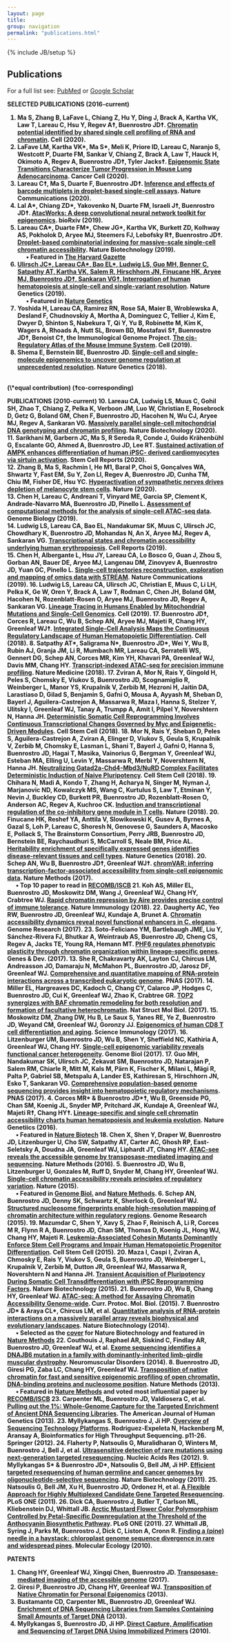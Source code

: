 ```yaml
---
layout: page
title: 
group: navigation
permalink: "publications.html"
---
```

{% include JB/setup %}

<script type='text/javascript' src='https://d1bxh8uas1mnw7.cloudfront.net/assets/embed.js'></script>

Publications
------------------------

For a full list see: <a href="http://www.ncbi.nlm.nih.gov/pubmed?term=%22Buenrostro%20J%22%5BAuthor%5D%20OR%20%22Buenrostro%20JD%22%5BAuthor%5D" target="_blank">PubMed</a> or <a href="https://scholar.google.com/citations?user=M9sejPIAAAAJ&hl=en" target="_blank">Google Scholar</a>

<b> SELECTED PUBLICATIONS (2016-current)
1. Ma S, Zhang B, LaFave L, Chiang Z, Hu Y, Ding J, Brack A, Kartha VK, Law T, Lareau C, Hsu Y, Regev A☨, Buenrostro JD☨.  <a href="https://www.sciencedirect.com/science/article/abs/pii/S0092867420312538" target="_blank">Chromatin potential identified by shared single cell profiling of RNA and chromatin</a>. Cell (2020).<br>
2. LaFave LM, Kartha VK\*, Ma S\*, Meli K, Priore ID, Lareau C, Naranjo S, Westcott P, Duarte FM, Sankar V, Chiang Z, Brack A, Law T, Hauck H, Okimoto A, Regev A, Buenrostro JD☨, Tyler Jacks☨. <a href="https://www.cell.com/cancer-cell/fulltext/S1535-6108(20)30310-X" target="_blank">Epigenomic State Transitions Characterize Tumor Progression in Mouse Lung Adenocarcinoma</a>. Cancer Cell (2020).<br>
3. Lareau C☨, Ma S, Duarte F, Buenrostro JD☨.  <a href="https://www.nature.com/articles/s41467-020-14667-5" target="_blank">Inference and effects of barcode multiplets in droplet-based single-cell assays</a>. Nature Communications (2020).<br>
4. Lal A\*, Chiang ZD\*, Yakovenko N, Duarte FM, Israeli J☨, Buenrostro JD☨.  <a href="https://www.biorxiv.org/content/10.1101/829481v1" target="_blank">AtacWorks: A deep convolutional neural network toolkit for epigenomics</a>. bioRxiv (2019).<br>
5. Lareau CA\*, Duarte FM\*, Chew JG\*, Kartha VK, Burkett ZD, Kolhway AS, Pokholok D, Aryee MJ, Steemers FJ, Lebofsky R☨, Buenrostro JD☨. <a href="https://www.nature.com/articles/s41587-019-0147-6" target="_blank">Droplet-based combinatorial indexing for massive-scale single-cell chromatin accessibility</a>. Nature Biotechnology (2019).<br>
&nbsp;&nbsp;&nbsp;&nbsp;&nbsp;&nbsp;•  Featured in <a href="https://news.harvard.edu/gazette/story/2019/06/new-atac-seq-method-from-harvard-accelerates-single-cell-research/" target="_blank"> The Harvard Gazette </a> <a href="https://www.nature.com/nbt/journal/v34/n11/full/nbt.3724.html" target="_blank">
6. Ulirsch JC\*, Lareau CA\*, Bao EL\*, Ludwig LS, Guo MH, Benner C, Satpathy AT, Kartha VK, Salem R, Hirschhorn JN, Finucane HK, Aryee MJ, Buenrostro JD☨, Sankaran VG☨. <a href="https://www.nature.com/articles/s41588-019-0362-6" target="_blank">Interrogation of human hematopoiesis at single-cell and single-variant resolution</a>. Nature Genetics (2019).<br>
&nbsp;&nbsp;&nbsp;&nbsp;&nbsp;&nbsp;•  Featured in <a href="https://www.nature.com/articles/s41588-019-0386-y" target="_blank"> Nature Genetics </a> 
7. Yoshida H, Lareau CA, Ramirez RN, Rose SA, Maier B, Wroblewska A, Desland F, Chudnovskiy A, Mortha A, Dominguez C, Tellier J, Kim E, Dwyer D, Shinton S, Nabekura T, Qi Y, Yu B, Robinette M, Kim K, Wagers A, Rhoads A, Nutt SL, Brown BD, Mostafavi S☨, Buenrostro JD☨, Benoist C☨, the Immunological Genome Project. <a href="https://www.cell.com/cell/fulltext/S0092-8674(18)31650-7" target="_blank">The cis-Regulatory Atlas of the Mouse Immune System</a>. Cell (2019).
8. Shema E, Bernstein BE, Buenrostro JD. <a href="https://www.nature.com/articles/s41588-018-0290-x" target="_blank">Single-cell and single-molecule epigenomics to uncover genome regulation at unprecedented resolution</a>. Nature Genetics (2018).
<br>
(\*equal contribution) (☨co-corresponding)<br>

<b>PUBLICATIONS (2010-current)
10. Lareau CA, Ludwig LS, Muus C, Gohil SH, Zhao T, Chiang Z, Pelka K, Verboon JM, Luo W, Christian E, Rosebrock D, Getz G, Boland GM, Chen F, Buenrostro JD, Hacohen N, Wu CJ, Aryee MJ, Regev A, Sankaran VG. <a href="https://www.nature.com/articles/s41587-020-0645-6" target="_blank">Massively parallel single-cell mitochondrial DNA genotyping and chromatin profiling</a>. Nature Biotechnology (2020).<br>
11. Sarikhani M, Garbern JC, Ma S, R Sereda R, Conde J, Guido Krähenbühl G, Escalante GO, Ahmed A, Buenrostro JD, Lee RT. <a href="https://www.sciencedirect.com/science/article/pii/S2213671120302332" target="_blank">Sustained activation of AMPK enhances differentiation of human iPSC- derived cardiomyocytes via sirtuin activation</a>. Stem Cell Reports (2020).<br>
12. Zhang B, Ma S, Rachmin I, He M1, Baral P, Choi S, Gonçalves WA, Shwartz Y, Fast EM, Su Y, Zon LI, Regev A, Buenrostro JD, Cunha TM, Chiu IM, Fisher DE, Hsu YC. <a href="https://www.nature.com/articles/s41586-020-1935-3?elqTrackId=4ef043f17a1c4135bd5b73f173da1eee" target="_blank">Hyperactivation of sympathetic nerves drives depletion of melanocyte stem cells</a>. Nature (2020).<br>
13. Chen H, Lareau C, Andreani T, Vinyard ME, Garcia SP, Clement K, Andrade-Navarro MA, Buenrostro JD, Pinello L. <a href="https://genomebiology.biomedcentral.com/articles/10.1186/s13059-019-1854-5" target="_blank">Assessment of computational methods for the analysis of single-cell ATAC-seq data</a>. Genome Biology (2019).<br>
14. Ludwig LS, Lareau CA, Bao EL, Nandakumar SK, Muus C, Ulirsch JC, Chowdhary K, Buenrostro JD, Mohandas N, An X, Aryee MJ, Regev A, Sankaran VG. <a href="https://www.sciencedirect.com/science/article/pii/S2211124719306667" target="_blank">Transcriptional states and chromatin accessibility underlying human erythropoiesis</a>. Cell Reports (2019).<br>
15. Chen H, Albergante L, Hsu JY, Lareau CA, Lo Bosco G, Guan J, Zhou S, Gorban AN, Bauer DE, Aryee MJ, Langenau DM, Zinovyev A, Buenrostro JD, Yuan GC, Pinello L. <a href="https://www.nature.com/articles/s41467-019-09670-4" target="_blank">Single-cell trajectories reconstruction, exploration and mapping of omics data with STREAM</a>. Nature Communications (2019).
16. Ludwig LS, Lareau CA, Ulirsch JC, Christian E, Muus C, Li LH, Pelka K, Ge W, Oren Y, Brack A, Law T, Rodman C, Chen JH, Boland GM, Hacohen N, Rozenblatt-Rosen O, Aryee MJ, Buenrostro JD, Regev A, Sankaran VG. <a href="https://www.sciencedirect.com/science/article/pii/S0092867419300558" target="_blank">Lineage Tracing in Humans Enabled by Mitochondrial Mutations and Single-Cell Genomics</a>. Cell (2019).
17. Buenrostro JD☨, Corces R, Lareau C, Wu B, Schep AN, Aryee MJ, Majeti R, Chang HY, Greenleaf WJ☨. <a href="https://www.cell.com/cell/abstract/S0092-8674(18)30446-X" target="_blank">Integrated Single-Cell Analysis Maps the Continuous Regulatory Landscape of Human Hematopoietic Differentiation</a>. Cell (2018).
8. Satpathy AT\*, Saligrama N\*, Buenrostro JD\*, Wei Y, Wu B, Rubin AJ, Granja JM, Li R, Mumbach MR, Lareau CA, Serratelli WS, Gennert DG, Schep AN, Corces MR, Kim YH, Khavari PA, Greenleaf WJ, Davis MM, Chang HY. <a href="https://www.nature.com/articles/s41591-018-0008-8" target="_blank">Transcript-indexed ATAC-seq for precision immune profiling</a>. Nature Medicine (2018).
17. Zviran A, Mor N, Rais Y, Gingold H, Peles S, Chomsky E, Viukov S, Buenrostro JD, Scognamiglio R, Weinberger L, Manor YS, Krupalnik V, Zerbib M, Hezroni H, Jaitin DA, Larastiaso D, Gilad S, Benjamin S, Gafni O, Mousa A, Ayyash M, Sheban D, Bayerl J, Aguilera-Castrejon A, Massarwa R, Maza I, Hanna S, Stelzer Y, Ulitsky I, Greenleaf WJ, Tanay A, Trumpp A, Amit I, Pilpel Y, Novershtern N, Hanna JH. <a href="https://www.sciencedirect.com/science/article/pii/S1934590918305502" target="_blank">Deterministic Somatic Cell Reprogramming Involves Continuous Transcriptional Changes Governed by Myc and Epigenetic-Driven Modules</a>. Cell Stem Cell (2018).
18. Mor N, Rais Y, Sheban D, Peles S, Aguilera-Castrejon A, Zviran A, Elinger D, Viukov S, Geula S, Krupalnik V, Zerbib M, Chomsky E, Lasman L, Shani T, Bayerl J, Gafni O, Hanna S, Buenrostro JD, Hagai T, Masika, Vainorius G, Bergman Y, Greenleaf WJ, Esteban MA, Elling U, Levin Y, Massarwa R, Merbl Y, Novershtern N, Hanna JH. <a href="https://www.sciencedirect.com/science/article/pii/S1934590918303400" target="_blank">Neutralizing Gatad2a-Chd4-Mbd3/NuRD Complex Facilitates Deterministic Induction of Naive Pluripotency</a>. Cell Stem Cell (2018).
19. Chihara N, Madi A, Kondo T, Zhang H, Acharya N, Singer M, Nyman J, Marjanovic ND, Kowalczyk MS, Wang C, Kurtulus S, Law T, Etminan Y, Nevin J, Buckley CD, Burkett PR, Buenrostro JD, Rozenblatt-Rosen O, Anderson AC, Regev A, Kuchroo CK. <a href="https://www.nature.com/articles/s41586-018-0206-z" target="_blank">Induction and transcriptional regulation of the co-inhibitory gene module in T cells</a>. Nature (2018).
20. Finucane HK, Reshef YA, Anttila V, Slowikowski K, Gusev A, Byrnes A, Gazal S, Loh P, Lareau C, Shoresh N, Genovese G, Saunders A, Macosko E, Pollack S, The Brainstorm Consortium, Perry JRB, Buenrostro JD, Bernstein BE, Raychaudhuri S, McCarroll S, Neale BM, Price AL. <a href="https://www.nature.com/articles/s41588-018-0081-4" target="_blank">Heritability enrichment of specifically expressed genes identifies disease-relevant tissues and cell types</a>. Nature Genetics (2018).
20. Schep AN, Wu B, Buenrostro JD☨, Greenleaf WJ☨. <a href="http://www.nature.com/nmeth/journal/vaop/ncurrent/full/nmeth.4401.html" target="_blank">chromVAR: inferring transcription-factor-associated accessibility from single-cell epigenomic data</a>. Nature Methods (2017).<br>
&nbsp;&nbsp;&nbsp;&nbsp;&nbsp;&nbsp;•  Top 10 paper to read in <a href="https://www.iscb.org/recomb-regsysgen2017-submissions/recomb-regsysgen2017-top-10-papers-reading-list" target="_blank">RECOMB/ISCB</a>
21. Koh AS, Miller EL, Buenrostro JD, Moskowitz DM, Wang J, Greenleaf WJ, Chang HY, Crabtree WJ. <a href="https://www.nature.com/articles/s41590-017-0032-8" target="_blank">Rapid chromatin repression by Aire provides precise control of immune tolerance</a>. Nature Immunology (2018).
22. Daugherty AC, Yeo RW, Buenrostro JD, Greenleaf WJ, Kundaje A, Brunet A. <a href="http://genome.cshlp.org/content/27/12/2096.short" target="_blank">Chromatin accessibility dynamics reveal novel functional enhancers in C. elegans</a>. Genome Research (2017).
23. Soto-Feliciano YM, Bartlebaugh JME, Liu Y, Sánchez-Rivera FJ, Bhutkar A, Weintraub AS, Buenrostro JD, Cheng CS, Regev A, Jacks TE, Young RA, Hemann MT. <a href="http://genesdev.cshlp.org/content/early/2017/06/12/gad.295857.117.abstract" target="_blank">PHF6 regulates phenotypic plasticity through chromatin organization within lineage-specific genes</a>. Genes & Dev. (2017).
13. She R, Chakravarty AK, Layton CJ, Chircus LM, Andreasson JO, Damaraju N, McMahon PL, Buenrostro JD, Jarosz DF, Greenleaf WJ. <a href="http://www.pnas.org/content/114/14/3619.abstract" target="_blank">Comprehensive and quantitative mapping of RNA-protein interactions across a transcribed eukaryotic genome</a>. PNAS (2017).
14. Miller EL, Hargreaves DC, Kadoch C, Chang CY, Calarco JP, Hodges C, Buenrostro JD, Cui K, Greenleaf WJ, Zhao K, Crabtree GR. <a href="http://www.nature.com/nsmb/journal/v24/n4/full/nsmb.3384.html" target="_blank">TOP2 synergizes with BAF chromatin remodeling for both resolution and formation of facultative heterochromatin</a>. Nat Struct Mol Biol. (2017).
15. Moskowitz DM, Zhang DW, Hu B, Le Saux S, Yanes RE, Ye Z, Buenrostro JD, Weyand CM, Greenleaf WJ, Goronzy JJ. <a href="http://immunology.sciencemag.org/content/2/8/eaag0192" target="_blank">Epigenomics of human CD8 T cell differentiation and aging</a>. Science Immunology (2017).
16. Litzenburger UM, Buenrostro JD, Wu B, Shen Y, Sheffield NC, Kathiria A, Greenleaf WJ, Chang HY. <a href="https://genomebiology.biomedcentral.com/articles/10.1186/s13059-016-1133-7" target="_blank">Single-cell epigenomic variability reveals functional cancer heterogeneity</a>. Genome Biol (2017).
17. Guo MH, Nandakumar SK, Ulirsch JC, Zekavat SM, Buenrostro JD, Natarajan P, Salem RM, Chiarle R, Mitt M, Kals M, Pärn K, Fischer K, Milani L, Mägi R, Palta P, Gabriel SB, Metspalu A, Lander ES, Kathiresan S, Hirschhorn JN, Esko T, Sankaran VG. <a href="http://www.pnas.org/cgi/pmidlookup?view=long&pmid=28031487" target="_blank">Comprehensive population-based genome sequencing provides insight into hematopoietic regulatory mechanisms</a>. PNAS (2017).
4. Corces MR\* & Buenrostro JD\*☨, Wu B, Greenside PG, Chan SM, Koenig JL, Snyder MP, Pritchard JK, Kundaje A, Greenleaf WJ, Majeti R☨, Chang HY☨. <a href="http://www.nature.com/ng/journal/v48/n10/full/ng.3646.html" target="_blank">Lineage-specific and single cell chromatin accessibility charts human hematopoiesis and leukemia evolution</a>. Nature Genetiics (2016).<br>
&nbsp;&nbsp;&nbsp;&nbsp;&nbsp;&nbsp;•  Featured in <a href="https://www.nature.com/nbt/journal/v34/n11/full/nbt.3724.html" target="_blank"> Nature Biotech</a>
18. Chen X, Shen Y, Draper W, Buenrostro JD, Litzenburger U, Cho SW, Satpathy AT, Carter AC, Ghosh RP, East-Seletsky A, Doudna JA, Greenleaf WJ, Liphardt JT, Chang HY. <a href="http://www.nature.com/nmeth/journal/v13/n12/full/nmeth.4031.html" target="_blank">ATAC-see reveals the accessible genome by transposase-mediated imaging and sequencing</a>. Nature Methods (2016).
5. Buenrostro JD, Wu B, Litzenburger U, Gonzales M, Ruff D, Snyder M, Chang HY, Greenleaf WJ. <a href="http://www.nature.com/nature/journal/v523/n7561/full/nature14590.html" target="_blank">Single-cell chromatin accessibility reveals principles of regulatory variation</a>. Nature (2015).<br>
&nbsp;&nbsp;&nbsp;&nbsp;&nbsp;&nbsp;•  Featured in <a href="https://genomebiology.biomedcentral.com/articles/10.1186/s13059-015-0737-7" target="_blank">Genome Biol.</a> and <a href="https://www.nature.com/articles/nmeth.3503" target="_blank">Nature Methods</a>.
6. Schep AN, Buenrostro JD, Denny SK, Schwartz K, Sherlock G, Greenleaf WJ. <a href="http://genome.cshlp.org/content/25/11/1757.full" target="_blank">Structured nucleosome fingerprints enable high-resolution mapping of chromatin architecture within regulatory regions</a>. Genome Research (2015).
19. Mazumdar C, Shen Y, Xavy S, Zhao F, Reinisch A, Li R, Corces M R, Flynn R A, Buenrostro JD, Chan SM, Thomas D, Koenig JL, Hong WJ, Chang HY, Majeti R. <a href="http://www.cell.com/cell-stem-cell/abstract/S1934-5909(15)00424-5" target="_blank">Leukemia-Associated Cohesin Mutants Dominantly Enforce Stem Cell Programs and Impair Human Hematopoietic Progenitor Differentiation</a>. Cell Stem Cell (2015).
20. Maza I, Caspi I, Zviran A, Chmosky E, Rais Y, Viukov S, Geula S, Buenrostro JD, Weinberger L, Krupalnik V, Zerbib M, Dutton JR, Greenleaf WJ, Massarwa R, Novershtern N and Hanna JH. <a href="http://www.nature.com/nbt/journal/v33/n7/full/nbt.3270.html" target="_blank">Transient Acquisition of Pluripotency During Somatic Cell Transdifferentiation with iPSC Reprogramming Factors</a>. Nature Biotechnology (2015).
21. Buenrostro JD, Wu B, Chang HY, Greenleaf WJ. <a href="http://onlinelibrary.wiley.com/doi/10.1002/0471142727.mb2129s109/full" target="_blank">ATAC-seq: A method for Assaying Chromatin Accessibility Genome-wide</a>. Curr. Protoc. Mol. Biol. (2015).
7. Buenrostro JD\* & Araya CL\*, Chircus LM, et al. <a href="http://www.nature.com/nbt/journal/v32/n6/abs/nbt.2880.html" target="_blank">Quantitative analysis of RNA-protein interactions on a massively parallel array reveals biophysical and evolutionary landscapes</a>. Nature Biotechnology (2014).<br>
&nbsp;&nbsp;&nbsp;&nbsp;&nbsp;&nbsp;•  Selected as the <a href="http://www.nature.com/nbt/journal/v32/n6/covers/index.html" target="_blank">cover</a> for Nature Biotechnology and featured in <a href="http://www.nature.com/nmeth/journal/v11/n6/full/nmeth.2985.html" target="_blank">Nature Methods</a>
22. Couthouis J, Raphael AR, Siskind C, Findlay AR, Buenrostro JD, Greenleaf WJ, et al. <a href="http://www.sciencedirect.com/science/article/pii/S0960896614000479" target="_blank">Exome sequencing identifies a DNAJB6 mutation in a family with dominantly-inherited limb-girdle muscular dystrophy</a>. Neuromuscular Disorders (2014).
8. Buenrostro JD, Giresi PG, Zaba LC, Chang HY, Greenleaf WJ. <a href="http://www.nature.com/nmeth/journal/v10/n12/abs/nmeth.2688.html" target="_blank">Transposition of native chromatin for fast and sensitive epigenomic profiling of open chromatin, DNA-binding proteins and nucleosome position</a>. Nature Methods (2013).<br>
&nbsp;&nbsp;&nbsp;&nbsp;&nbsp;&nbsp;•  Featured in <a href="http://www.nature.com/nmeth/journal/v11/n1/full/nmeth.2770.html" target="_blank">Nature Methods</a> and voted most influential paper by <a href="https://www.iscb.org/recomb-regsysgen2014-submissions/recomb-regsysgen2014-top-ten-papers" target="_blank"> RECOMB/ISCB</a>
23. Carpenter ML, Buenrostro JD, Valdiosera C, et al. <a href="http://www.sciencedirect.com/science/article/pii/S000292971300459X" target="_blank">Pulling out the 1%: Whole-Genome Capture for the Targeted Enrichment of Ancient DNA Sequencing Libraries</a>. The American Journal of Human Genetics (2013).
23. Myllykangas S, Buenrostro J, Ji HP. <a href="https://link.springer.com/chapter/10.1007%2F978-1-4614-0782-9_2" target="_blank">Overview of Sequencing Technology Platforms</a>.  Rodriguez-Expeleta N, Hackenberg M, Aransay A, Bioinformatics for High Throughput Sequencing. p11-26. Springer (2012).
24. Flaherty P, Natsoulis G, Muralidharan O, Winters M, Buenrostro J, Bell J, et al. <a href="https://academic.oup.com/nar/article-lookup/doi/10.1093/nar/gkr861" target="_blank">Ultrasensitive detection of rare mutations using next-generation targeted resequencing</a>. Nucleic Acids Res (2012).
9. Myllykangas S\* & Buenrostro JD\*, Natsoulis G, Bell JM, Ji HP. <a href="http://www.nature.com/nbt/journal/v29/n11/full/nbt.1996.html" target="_blank">Efficient targeted resequencing of human germline and cancer genomes by oligonucleotide-selective sequencing</a>. Nature Biotechnology (2011).
25. Natsoulis G, Bell JM, Xu H, Buenrostro JD, Ordonez H, et al. <a href="http://journals.plos.org/plosone/article?id=10.1371/journal.pone.0021088" target="_blank">A Flexible Approach for Highly Multiplexed Candidate Gene Targeted Resequencing</a>. PLoS ONE (2011).
26. Dick CA, Buenrostro J, Butler T, Carlson ML, Kliebenstein DJ, Whittall JB. <a href="http://journals.plos.org/plosone/article?id=10.1371/journal.pone.0018230" target="_blank">Arctic Mustard Flower Color Polymorphism Controlled by Petal-Specific Downregulation at the Threshold of the Anthocyanin Biosynthetic Pathway</a>. PLoS ONE (2011).
27. Whittall JB, Syring J, Parks M, Buenrostro J, Dick C, Liston A, Cronn R. <a href="http://onlinelibrary.wiley.com/doi/10.1111/j.1365-294X.2009.04474.x/full" target="_blank">Finding a (pine) needle in a haystack: chloroplast genome sequence divergence in rare and widespread pines</a>. Molecular Ecology (2010).

<b>PATENTS
1. Chang HY, Greenleaf WJ, Xingqi Chen, Buenrostro JD. <a href="https://patents.google.com/patent/WO2017156336A1" target="_blank">Transposase-mediated imaging of the accessible genome</a> (2017).
2. Giresi P, Buenrostro JD, Chang HY, Greenleaf WJ. <a href="https://www.google.com/patents/US20160060691" target="_blank">Transposition of Native Chromatin for Personal Epigenomics</a> (2013).
3. Bustamante CD, Carpenter ML, Buenrostro JD, Greenleaf WJ. <a href="https://www.google.com/patents/US20150360194" target="_blank">Enrichment of DNA Sequencing Libraries from Samples Containing Small Amounts of Target DNA</a> (2013).
4. Myllykangas S, Buenrostro JD, Ji HP. <a href="https://www.google.com/patents/US9309556" target="_blank">Direct Capture, Amplification and Sequencing of Target DNA Using Immobilized Primers</a> (2010).
